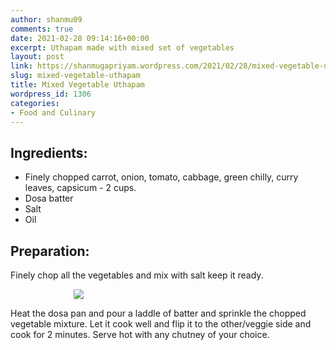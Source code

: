 ```yaml
---
author: shanmu09
comments: true
date: 2021-02-28 09:14:16+00:00
excerpt: Uthapam made with mixed set of vegetables
layout: post
link: https://shanmugapriyam.wordpress.com/2021/02/28/mixed-vegetable-uthapam/
slug: mixed-vegetable-uthapam
title: Mixed Vegetable Uthapam
wordpress_id: 1306
categories:
- Food and Culinary
---
```

<style>
.square {
    float:left;
    width: 49%;
    border-radius:5%;
    padding-bottom : 40%; /* = width for a 1:1 aspect ratio */
    margin:0.5%;
    background-position:center center;
    background-repeat:no-repeat;
    background-size:cover; /* you change this to "contain" if you don't want the images to be cropped */
}
	
#break {
    clear:both;
}

.img_1{background-image:url('https://shanmugapriyam.files.wordpress.com/2020/11/00000img_00000_burst20201029192756129_cover.jpg');}
.img_2{background-image:url('https://shanmugapriyam.files.wordpress.com/2020/11/00000img_00000_burst20201029193128052_cover.jpg');}


.resize_fit_center {
    max-width:60%;
    max-height:60%;
    vertical-align: middle;
    display: block;
    margin-left: auto;
    margin-right: auto;
    border-radius:5%;
}

.center {
  margin: auto;
  width: 60%;
}
</style>



## Ingredients:







  * Finely chopped carrot, onion, tomato, cabbage, green chilly, curry leaves, capsicum - 2 cups.
  * Dosa batter
  * Salt
  * Oil






## Preparation:







Finely chop all the vegetables and mix with salt keep it ready.


<div>
	<img src="https://shanmugapriyam.files.wordpress.com/2020/11/00100lrportrait_00100_burst20201029172658733_cover.jpg?w=872"  class="resize_fit_center"/>
</div>
<p/>






Heat the dosa pan and pour a laddle of batter and sprinkle the chopped vegetable mixture. Let it cook well and flip it to the other/veggie side and cook for 2 minutes. Serve hot with any chutney of your choice.



<div class="square img_1">
</div>
<div class="square img_2">
</div>
<div id="break"> </div>
<p/>






